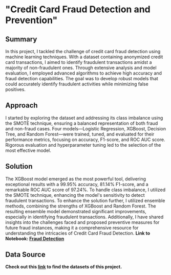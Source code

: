 # "Credit Card Fraud Detection and Prevention"

## Summary

In this project, I tackled the challenge of credit card fraud detection using machine learning techniques. With a dataset containing anonymized credit card transactions, I aimed to identify fraudulent transactions amidst a majority of non-fraudulent ones. Through extensive analysis and model evaluation, I employed advanced algorithms to achieve high accuracy and fraud detection capabilities. The goal was to develop robust models that could accurately identify fraudulent activities while minimizing false positives.

## Approach

I started by exploring the dataset and addressing its class imbalance using the SMOTE technique, ensuring a balanced representation of both fraud and non-fraud cases. Four models—Logistic Regression, XGBoost, Decision Tree, and Random Forest—were trained, tuned, and evaluated for their performance metrics, focusing on accuracy, F1-score, and ROC AUC score. Rigorous evaluation and hyperparameter tuning led to the selection of the most effective model.

## Solution

The XGBoost model emerged as the most powerful tool, delivering exceptional results with a 99.95% accuracy, 81.14% F1-score, and a remarkable ROC AUC score of 97.24%. To handle class imbalance, I utilized the SMOTE technique, enhancing the model's sensitivity to detect fraudulent transactions. To enhance the solution further, I utilized ensemble methods, combining the strengths of XGBoost and Random Forest. The resulting ensemble model demonstrated significant improvements, especially in identifying fraudulent transactions. Additionally, I have shared insights into the challenges faced and proposed preventive measures for future fraud instances, making it a comprehensive resource for understanding the intricacies of Credit Card Fraud Detection.
<b> Link to Notebook: [Fraud Detection](https://github.com/Safrin03/Sentiment-Analysis-Amazon-Alexa-Reviews/blob/main/Amazon-Alexa-Reviews-Sentiment-Analysis.ipynb) </b>

## Data Source

<b>Check out this [link](https://www.kaggle.com/datasets/mlg-ulb/creditcardfraud) to find the datasets of this project.</b>
